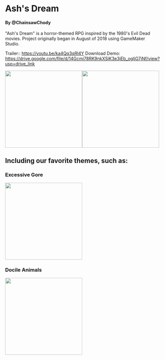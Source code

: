 # Ash's Dream
#### By @ChainsawChody
"Ash's Dream" is a horror-themed RPG inspired by the 1980's Evil Dead movies. Project originally began in August of 2018 using GameMaker Studio.

Trailer:: https://youtu.be/ka4Qq3qRl4Y 
Download Demo: https://drive.google.com/file/d/14Gcmi78RK9nkXSjK3e3jEb_ogliG7jNf/view?usp=drive_link

<img src="https://media.discordapp.net/attachments/480152119140155432/535751699260768266/fogtest.gif" height="250"><img src="https://media.discordapp.net/attachments/480152119140155432/502916434138234890/ashfire.gif" height="250">

## Including our favorite themes, such as:
### Excessive Gore

<img src="https://media.discordapp.net/attachments/822179667846103040/895892857418817586/GIF_9-22-2021_12-00-27_PM.gif" height="250">

### Docile Animals

<img src="https://media.discordapp.net/attachments/822179667846103040/895893676302155856/GIF_9-16-2021_2-46-36_PM.gif" height="250">
